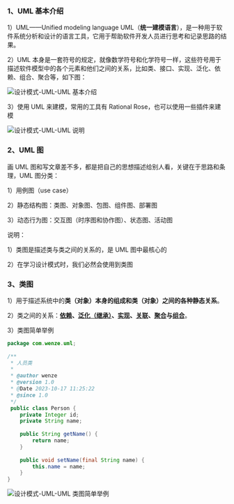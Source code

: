 ### 1、UML 基本介绍

1）UML——Unified modeling language UML（**统一建模语言**），是一种用于软件系统分析和设计的语言工具，它用于帮助软件开发人员进行思考和记录思路的结果。

2）UML 本身是一套符号的规定，就像数学符号和化学符号一样，这些符号用于描述软件模型中的各个元素和他们之间的关系，比如类、接口、实现、泛化、依赖、组合、聚合等，如下图：

![设计模式-UML-UML 基本介绍](https://study-node-md.oss-cn-beijing.aliyuncs.com/2023%2F10%2F17%2F1697511315-aa74ff8d68c79e4b9a79065315539784-20231017105514.png)

3）使用 UML 来建模，常用的工具有 Rational Rose，也可以使用一些插件来建模

![设计模式-UML-UML 说明](https://study-node-md.oss-cn-beijing.aliyuncs.com/2023%2F10%2F17%2F1697511613-248ac1faa88b8f4710080ff5a5ab6d02-20231017110012.png)

### 2、UML 图

画 UML 图和写文章差不多，都是把自己的思想描述给别人看，关键在于思路和条理，UML 图分类：

1）用例图（use case）

2）静态结构图：类图、对象图、包图、组件图、部署图

3）动态行为图：交互图（时序图和协作图）、状态图、活动图

说明：

1）类图是描述类与类之间的关系的，是 UML 图中最核心的

2）在学习设计模式时，我们必然会使用到类图

### 3、类图

1）用于描述系统中的**类（对象）本身的组成和类（对象）之间的各种静态关系**。

2）类之间的关系：**[依赖](./002-类图-依赖关系.md)、[泛化（继承）](./003-类图-泛化关系.md)、[实现](./004-类图-实现关系.md)、[关联](./005-类图-关联关系.md)、[聚合](./006-类图-聚合关系.md)与[组合](./007-类图-组合关系.md)**。

3）类图简单举例

```java
package com.wenze.uml;  
  
/**  
 * 人员类  
 *  
 * @author wenze  
 * @version 1.0  
 * @Date 2023-10-17 11:25:22  
 * @since 1.0  
 */
 public class Person {  
    private Integer id;  
    private String name;  
  
    public String getName() {  
        return name;  
    }  
  
    public void setName(final String name) {  
        this.name = name;  
    }  
}
```

![设计模式-UML-UML 类图简单举例](https://study-node-md.oss-cn-beijing.aliyuncs.com/2023%2F10%2F17%2F1697514639-87866ce2b4b9d0f18b981f6ec1632ccb-20231017115039.png)

